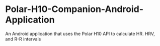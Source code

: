 # Polar-H10-Companion-Android-Application
An Android application that uses the Polar H10 API to calculate HR. HRV, and R-R intervals
